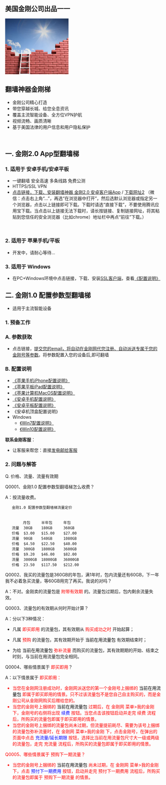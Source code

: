 ## 美国金刚公司出品一一

![image](l-w-s-athird.png)


## 翻墙神器金刚梯<br> 
- 金刚公司精心打造<br> 
- 带您穿越长城、给您全息资讯<br> 
- 覆盖主流智能设备、全方位VPN护航<br> 
- 视频流畅、画质清晰<br> 
- 基于美国法律的用户信息和用户隐私保护<br> 
<br>

## 一. 金刚2.0 App型翻墙梯

### 1. 适用于 安卓手机/安卓平板
- 一键翻墙 安全高速 多条线路 免费公测 
- HTTPS/SSL VPN 
- [点击链接，下载、安装翻墙神器 金刚2.0 安卓客户端App](https://github.com/a2zitpro/client/releases/download/latest/app-prod-release.apk) / [下载网址2](https://myfasttrack.org/midman/dl_an_1358.php) （微信：点击右上角“...”，再选“在浏览器中打开”，然后选默认浏览器或指定另一个浏览器，点击以上链接即可下载。下载时请选“直接下载”，不要使用腾讯应用宝下载。当点击以上链接无法下载时，请长按链接、复制链接网址，将其粘贴到您信任的安全浏览器（比如chrome）地址栏中再点“前往”下载。）
<br>

### 2. 适用于 苹果手机/平板
- 开发中，请耐心等待...

### 3. 适用于 Windows 
- 在PC+Windows环境中点击链接，下载、安装[SSL客户端](https://a2zitpro.github.io/web/win)，查看[《配置说明》](https://a2zitpro.github.io/web/win)


## 二. 金刚1.0 配置参数型翻墙梯
- 适用于主流智能设备

### 1. 预备工作
### A. 参数获取
- 点击链接，[提交您的email，将自动在金刚网代您注册、自动派送专属于您的金刚号等参数](https://a2zitpro.github.io/web/l2_reg)。将参数配置入您的设备后,即可翻墙


### B. 配置说明
- [《苹果手机iPhone配置说明》](https://a2zitpro.github.io/web/ios)<br>
- [《苹果平板iPad配置说明》](https://a2zitpro.github.io/web/ios)<br>
- [《苹果计算机MacOS配置说明》](https://a2zitpro.github.io/web/mac)<br>
- [《安卓手机配置说明》](https://a2zitpro.github.io/web/android)<br>
- [《安卓平板配置说明》](https://a2zitpro.github.io/web/android)<br>
- 《安卓机顶盒配置说明》<br>
- Windows<br>
  - [《Win7配置说明》](https://a2zitpro.github.io/web/win7)<br>
  - [《Win10配置说明》](https://a2zitpro.github.io/web/win10)<br>

**联系金刚客服**：
  * 让客服来帮您：直接[发电邮给客服](mailto:cs@a2zitpro.com)

### 2. 问题与解答

Q. 价格、流量、流量有效期

Q0001、金刚1.0 配置参数型翻墙梯怎么收费？

A：按流量收费。

       金刚1.0 配置参数型翻墙梯流量定价


            月包     半年包     年包
       流量  30GB    180GB     360GB
       价格  $3.00   $15.00    $27.00
       流量  90GB    540GB     1080GB
       价格  $4.50   $22.50    $40.00
       流量  300GB   1800GB    3600GB
       价格  $9.20   $46.00    $82.00
       流量  3000GB  18000GB   36000GB
       价格  23.50   $117.50   $212.00


Q0002、我买的流量包是360GB的年包，满1年时，包内流量还有60GB，下一年我不必着急买流量，等60GB用完了再买。我说的对吗？

A：不对。金刚卖的流量包是<font color="Red"> 附带有效期 </font>的。流量包过期后，包内剩余流量失效。
          
Q0003、流量包的有效期从何时开始计算？

A：分以下3种情况：

- 凡属<font color="Red"> 即买即用 </font>的流量包，其有效期从<font color="Red"> 购买成功之时 </font>开始起算；

- 凡属<font color="Red"> 预购 </font>的流量包，其有效期开始于<font color="Black"> 当前在用流量包 </font>有效期结束时；

- 为给<font color="Black"> 当前在用流量包 </font><font color="Red"> 弥补流量 </font>而购买的流量包，其有效期期的开始、结束之时刻，与当前在用流量包完全相同。

Q0004、哪些情景属于<font color="Red"> 即买即用</font>？

A：以下情景属于<font color="Red"> 即买即用：

- 当您在金刚网注册成功时，金刚网派送您的第一个金刚号上捆绑的<font color="Black"> 当前在用流量包 </font>即属于即买即用的情景。只不过该流量包不是您自己自主购买的，而是金刚公司从金刚网购买后赠给您的。
- 当您的金刚号上捆绑的<font color="Black"> 当前在用流量包 </font>过期后，在 金刚网 菜单>我的金刚 下，金刚号的右侧将出现<font color="Blue"> 续费 </font>按钮。当您点击该按钮启动并走完<font color="Red"> 续费 </font>流程后，所购买的流量包即属于即买即用的情景。
- 当您的金刚号上捆绑的流量包尚未过期，但流量提前耗尽、需要为该号上捆绑的流量包弥补流量时，在 金刚网 菜单>我的金刚 下，点击金刚号，在弹出的页面中点击<font color="Blue"> 充流量/延长期限 </font>按钮，选择比当前在用流量包尺寸大一级或两级的流量包，走完<font color="Red"> 充流量 </font>流程后，所购买的流量包即属于即买即用的情景。

Q0005、哪些情景属于<font color="Red"> 预购下一期流量</font>？
- 当您的金刚号上捆绑的<font color="Black"> 当前在用流量包 </font>尚未过期，在 金刚网 菜单>我的金刚 下，点击<font color="Blue"> 预付下一期费用 </font>按钮，启动并走完<font color="Red"> 预付下一期费用 </font>流程后，所购买的流量包即属于<font color="Red"> 预购下一期流量 </font>的情景。
